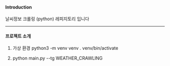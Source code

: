#### Introduction
날씨정보 크롤링 (python) 레피지토리 입니다
___
#### 프로젝트 소개
1. 가상 환경 
   python3 -m venv venv
   . venv/bin/activate

2. python main.py --tg WEATHER_CRAWLING
